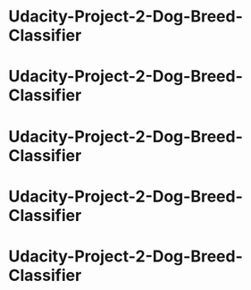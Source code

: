 # Udacity-Project-2-Dog-Breed-Classifier
# Udacity-Project-2-Dog-Breed-Classifier
# Udacity-Project-2-Dog-Breed-Classifier
# Udacity-Project-2-Dog-Breed-Classifier
# Udacity-Project-2-Dog-Breed-Classifier
